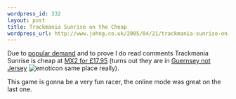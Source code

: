 ```yaml
---
wordpress_id: 332
layout: post
title: Trackmania Sunrise on the Cheap
wordpress_url: http://www.johng.co.uk/2005/04/21/trackmania-sunrise-on-the-cheap/
---
```

Due to <a target="_self" href="http://www.johng.co.uk/2005/03/31/jersey-the-island-of-warehouses/#comment-225">popular demand</a> and to prove I do read comments Trackmania Sunrise is cheap at <a target="_self" href="http://www.mx2.co.uk/acatalog/MX2_co_uk_PC_Pre_Orders_S_Z_336.html">MX2 for £17.95</a> (turns out they are in <a target="_self" href="http://www.johng.co.uk/2005/03/31/jersey-the-island-of-warehouses/">Guernsey not Jersey</a> <img border="0" title="emoticon" alt="emoticon" src="http://www.johng.co.uk/wp-content/plugins/Wysi-Wordpress/plugins/emotions/images/blush.gif" /> same place really).

This game is gonna be a very fun racer, the online mode was great on the last one.
